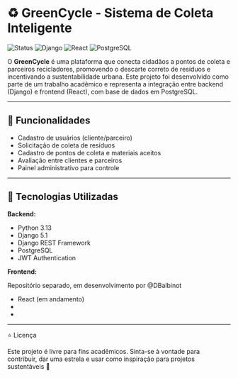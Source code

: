 # ♻️ GreenCycle - Sistema de Coleta Inteligente

![Status](https://img.shields.io/badge/status-em%20desenvolvimento-yellow)
![Django](https://img.shields.io/badge/backend-Django-brightgreen)
![React](https://img.shields.io/badge/frontend-React-blue)
![PostgreSQL](https://img.shields.io/badge/banco-PostgreSQL-9cf)

O **GreenCycle** é uma plataforma que conecta cidadãos a pontos de coleta e parceiros recicladores, promovendo o descarte correto de resíduos e incentivando a sustentabilidade urbana. Este projeto foi desenvolvido como parte de um trabalho acadêmico e representa a integração entre backend (Django) e frontend (React), com base de dados em PostgreSQL.

---

## 🚀 Funcionalidades

- Cadastro de usuários (cliente/parceiro)
- Solicitação de coleta de resíduos
- Cadastro de pontos de coleta e materiais aceitos
- Avaliação entre clientes e parceiros
- Painel administrativo para controle

---

## 🧪 Tecnologias Utilizadas

**Backend:**
- Python 3.13
- Django 5.1
- Django REST Framework
- PostgreSQL
- JWT Authentication

**Frontend:**

Repositório separado, em desenvolvimento por @DBalbinot

- React (em andamento)
- 
- 
---

⭐ Licença

Este projeto é livre para fins acadêmicos. Sinta-se à vontade para contribuir, dar uma estrela e usar como inspiração para projetos sustentáveis 🌱
